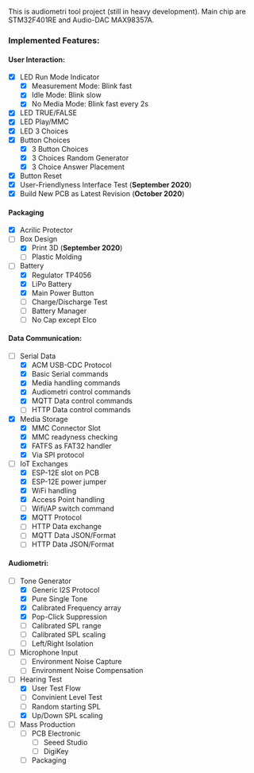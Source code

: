 This is audiometri tool project (still in heavy development).
Main chip are STM32F401RE and Audio-DAC MAX98357A.

### Implemented Features:

#### User Interaction:

- [X] LED Run Mode Indicator
	- [x] Measurement Mode: Blink fast
	- [x] Idle Mode: Blink slow
	- [x] No Media Mode: Blink fast every 2s
- [X] LED TRUE/FALSE
- [X] LED Play/MMC
- [x] LED 3 Choices
- [X] Button Choices
	- [x] 3 Button Choices
	- [x] 3 Choices Random Generator
	- [x] 3 Choice Answer Placement
- [x] Button Reset
- [x] User-Friendlyness Interface Test (**September 2020**)
- [x] Build New PCB as Latest Revision  (**October 2020**)

#### Packaging

- [x] Acrilic Protector
- [ ] Box Design
	- [x] Print 3D (**September 2020**)
	- [ ] Plastic Molding
- [ ] Battery
	- [x] Regulator TP4056
	- [x] LiPo Battery
	- [x] Main Power Button
	- [ ] Charge/Discharge Test
	- [ ] Battery Manager
	- [ ] No Cap except Elco

#### Data Communication:

- [ ] Serial Data
	- [x] ACM USB-CDC Protocol
	- [x] Basic Serial commands
	- [x] Media handling commands
	- [x] Audiometri control commands
	- [x] MQTT Data control commands
	- [ ] HTTP Data control commands

- [x] Media Storage
	- [x] MMC Connector Slot
	- [x] MMC readyness checking
	- [x] FATFS as FAT32 handler
	- [x] Via SPI protocol

- [ ] IoT Exchanges
	- [x] ESP-12E slot on PCB
	- [x] ESP-12E power jumper
	- [x] WiFi handling
	- [x] Access Point handling
	- [ ] Wifi/AP switch command
	- [x] MQTT Protocol
	- [ ] HTTP Data exchange
	- [ ] MQTT Data JSON/Format
	- [ ] HTTP Data JSON/Format

#### Audiometri:

- [ ] Tone Generator
	- [x] Generic I2S Protocol
	- [x] Pure Single Tone
	- [x] Calibrated Frequency array
	- [x] Pop-Click Suppression
	- [ ] Calibrated SPL range
	- [ ] Calibrated SPL scaling
	- [ ] Left/Right Isolation
	
- [ ] Microphone Input
	- [ ] Environment Noise Capture
	- [ ] Environment Noise Compensation

- [ ] Hearing Test
	- [x] User Test Flow
	- [ ] Convinient Level Test
	- [ ] Random starting SPL
	- [x] Up/Down SPL scaling
	
- [ ] Mass Production
	- [ ] PCB Electronic
		- [ ] Seeed Studio
		- [ ] DigiKey
	- [ ] Packaging
